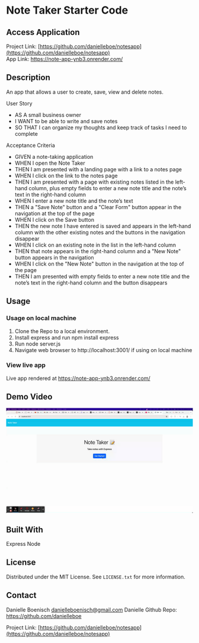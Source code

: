 # Note Taker Starter Code

## Access Application
Project Link: [https://github.com/danielleboe/notesapp](https://github.com/danielleboe/notesapp)
<br>
App Link: https://note-app-ynb3.onrender.com/

## Description
An app that allows a user to create, save, view and delete notes.

User Story

- AS A small business owner
- I WANT to be able to write and save notes
- SO THAT I can organize my thoughts and keep track of tasks I need to complete

Acceptance Criteria

- GIVEN a note-taking application
- WHEN I open the Note Taker
- THEN I am presented with a landing page with a link to a notes page
- WHEN I click on the link to the notes page
- THEN I am presented with a page with existing notes listed in the left-hand column, plus empty fields to enter a new note title and the note’s text in the right-hand column
- WHEN I enter a new note title and the note’s text
- THEN a "Save Note" button and a "Clear Form" button appear in the navigation at the top of the page
- WHEN I click on the Save button
- THEN the new note I have entered is saved and appears in the left-hand column with the other existing notes and the buttons in the navigation disappear
- WHEN I click on an existing note in the list in the left-hand column
- THEN that note appears in the right-hand column and a "New Note" button appears in the navigation
- WHEN I click on the "New Note" button in the navigation at the top of the page
- THEN I am presented with empty fields to enter a new note title and the note’s text in the right-hand column and the button disappears

## Usage

### Usage on local machine
1. Clone the Repo to a local environment.
2. Install express and run npm install express
3. Run node server.js
3. Navigate web browser to http://localhost:3001/ if using on local machine

### View live app
Live app rendered at https://note-app-ynb3.onrender.com/

## Demo Video

[![Product Name Screen Shot](./public/assets/demogif.gif)](https://drive.google.com/file/d/1pkmBHycdGcfTj8JjpRY_jhNoouerSqw2/view?usp=sharing)


## Built With
Express
Node

<!-- LICENSE -->
## License

Distributed under the MIT License. See `LICENSE.txt` for more information.


<!-- CONTACT -->
## Contact
Danielle Boenisch danielleboenisch@gmail.com
Danielle Github Repo: https://github.com/danielleboe

Project Link: [https://github.com/danielleboe/notesapp](https://github.com/danielleboe/notesapp)

[license-url]: https://github.com/danielleboe/notesapp/blob/master/LICENSE.txt
